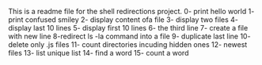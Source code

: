 This is a readme file for the shell redirections project.
0- print hello world
1- print confused smiley
2- display content ofa file
3- display two files
4- display last 10 lines
5- display first 10 lines
6- the third line
7- create a file with new line
8-redirect ls -la command into a file 
9- duplicate last line
10- delete only .js files
11- count directories incuding hidden ones
12- newest files
13- list unique list
14- find a word 
15- count a word
